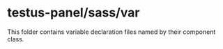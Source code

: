 # testus-panel/sass/var

This folder contains variable declaration files named by their component class.
